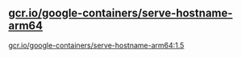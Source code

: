 
[gcr.io/google-containers/serve-hostname-arm64](https://hub.docker.com/r/anjia0532/google-containers.serve-hostname-arm64/tags/)
-----


[gcr.io/google-containers/serve-hostname-arm64:1.5](https://hub.docker.com/r/anjia0532/google-containers.serve-hostname-arm64/tags/)


